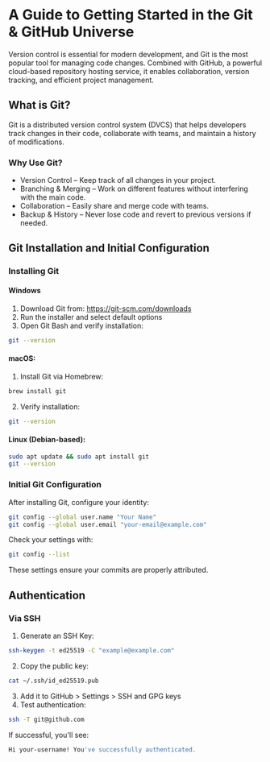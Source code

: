 # A Guide to Getting Started in the Git & GitHub Universe

Version control is essential for modern development, and Git is the most popular tool for managing code changes. Combined with GitHub, a powerful cloud-based repository hosting service, it enables collaboration, version tracking, and efficient project management.

## What is Git?
Git is a distributed version control system (DVCS) that helps developers track changes in their code, collaborate with teams, and maintain a history of modifications.

### Why Use Git?
- Version Control – Keep track of all changes in your project.
- Branching & Merging – Work on different features without interfering with the main code.
- Collaboration – Easily share and merge code with teams.
- Backup & History – Never lose code and revert to previous versions if needed.

## Git Installation and Initial Configuration
### Installing Git
#### Windows
1. Download Git from: https://git-scm.com/downloads
2. Run the installer and select default options
3. Open Git Bash and verify installation:
```bash
git --version
```

#### macOS:
1. Install Git via Homebrew:
```bash
brew install git
```

2. Verify installation:
```bash
git --version
```

#### Linux (Debian-based):
```bash
sudo apt update && sudo apt install git
git --version
```

### Initial Git Configuration
After installing Git, configure your identity:
```bash
git config --global user.name "Your Name"
git config --global user.email "your-email@example.com"
```

Check your settings with:
```bash
git config --list
```

These settings ensure your commits are properly attributed.

## Authentication 
### Via SSH 
1. Generate an SSH Key:
```bash
ssh-keygen -t ed25519 -C "example@example.com"
```

2. Copy the public key:
```bash
cat ~/.ssh/id_ed25519.pub
```

3.  Add it to GitHub > Settings > SSH and GPG keys
4. Test authentication:
```bash
ssh -T git@github.com
```

If successful, you'll see:
```bash
Hi your-username! You've successfully authenticated.
```
